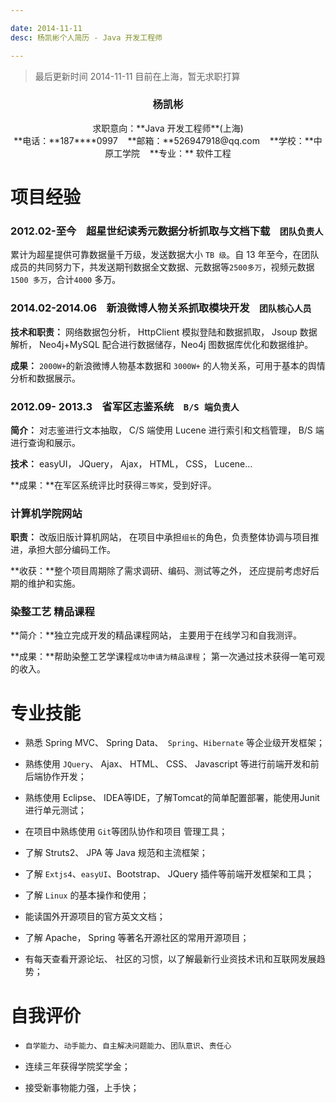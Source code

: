 ```yaml
---

date: 2014-11-11
desc: 杨凯彬个人简历 - Java 开发工程师

---
```


> 最后更新时间 2014-11-11
> 目前在上海，暂无求职打算

### <center>杨凯彬</center>
<center>求职意向：**Java 开发工程师**(上海)</center>
<center>**电话：**187****0997 &nbsp;&nbsp; **邮箱：**526947918@qq.com  &nbsp;&nbsp; **学校：**中原工学院 &nbsp;&nbsp; **专业：** 软件工程</center>


# 项目经验

### 2012.02-至今 &nbsp;&nbsp; 超星世纪读秀元数据分析抓取与文档下载 &nbsp;&nbsp; `团队负责人`

累计为超星提供可靠数据量千万级，发送数据大小 `TB 级`。自 13 年至今，在团队成员的共同努力下，共发送期刊数据全文数据、元数据等`2500多万`，视频元数据`1500 多万`，合计`4000` 多万。

### 2014.02-2014.06 &nbsp;&nbsp; 新浪微博人物关系抓取模块开发 &nbsp;&nbsp; `团队核心人员`

**技术和职责：** 网络数据包分析， HttpClient 模拟登陆和数据抓取， Jsoup 数据解析， Neo4j+MySQL 配合进行数据储存，Neo4j 图数据库优化和数据维护。

**成果：** `2000W+`的新浪微博人物基本数据和 `3000W+` 的人物关系，可用于基本的舆情分析和数据展示。

### 2012.09- 2013.3 &nbsp;&nbsp; 省军区志鉴系统 &nbsp;&nbsp; `B/S 端负责人`

**简介：** 对志鉴进行文本抽取， C/S 端使用 Lucene 进行索引和文档管理， B/S 端进行查询和展示。

**技术：** easyUI， JQuery， Ajax， HTML， CSS， Lucene…

**成果：**在军区系统评比时获得`三等奖`，受到好评。

### 计算机学院网站

**职责：** 改版旧版计算机网站， 在项目中承担`组长`的角色，负责整体协调与项目推进，承担大部分编码工作。

**收获：**整个项目周期除了需求调研、编码、测试等之外， 还应提前考虑好后期的维护和实施。

### 染整工艺 精品课程

**简介：**独立完成开发的精品课程网站， 主要用于在线学习和自我测评。

**成果：**帮助染整工艺学课程`成功申请为精品课程`； 第一次通过技术获得一笔可观的收入。
        
# 专业技能
   
- 熟悉 Spring MVC、 Spring Data、` Spring`、`Hibernate` 等企业级开发框架；

- 熟练使用 `JQuery`、 Ajax、 HTML、 CSS、 Javascript 等进行前端开发和前后端协作开发；

- 熟练使用 Eclipse、 IDEA等IDE，了解Tomcat的简单配置部署，能使用Junit 进行单元测试；
                
- 在项目中熟练使用 `Git`等团队协作和项目 管理工具；
               
- 了解 Struts2、 JPA 等 Java 规范和主流框架；

- 了解 `Extjs4`、`easyUI`、Bootstrap、 JQuery 插件等前端开发框架和工具；

- 了解 `Linux` 的基本操作和使用；

- 能读国外开源项目的官方英文文档；

- 了解 Apache， Spring 等著名开源社区的常用开源项目；

- 有每天查看开源论坛、 社区的习惯，以了解最新行业资技术讯和互联网发展趋势；
       

# 自我评价

- `自学能力`、`动手能力`、`自主解决问题能力`、`团队意识`、`责任心`

- 连续三年获得学院奖学金；

- 接受新事物能力强，上手快；
